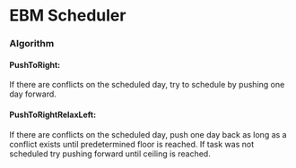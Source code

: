 EBM Scheduler
=============
### Algorithm
#### PushToRight:
If there are conflicts on the scheduled day, try to schedule by pushing one day forward.
#### PushToRightRelaxLeft:
If there are conflicts on the scheduled day, push one day back as long as a conflict exists until predetermined floor is reached. If task was not scheduled try pushing forward until ceiling is reached.